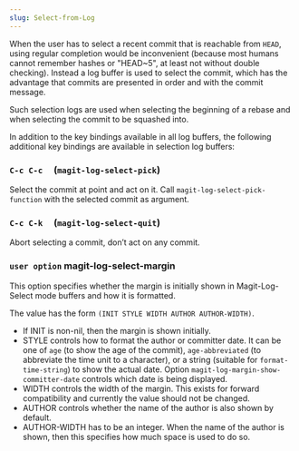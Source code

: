 ```yaml
---
slug: Select-from-Log
---
```


When the user has to select a recent commit that is reachable from `HEAD`, using regular completion would be inconvenient (because most humans cannot remember hashes or "HEAD\~5", at least not without double checking). Instead a log buffer is used to select the commit, which has the advantage that commits are presented in order and with the commit message.

Such selection logs are used when selecting the beginning of a rebase and when selecting the commit to be squashed into.

In addition to the key bindings available in all log buffers, the following additional key bindings are available in selection log buffers:

### `C-c C-c`     (`magit-log-select-pick`)

Select the commit at point and act on it. Call `magit-log-select-pick-function` with the selected commit as argument.

### `C-c C-k`     (`magit-log-select-quit`)

Abort selecting a commit, don’t act on any commit.

### <span className="tag useroption">`user option`</span> **magit-log-select-margin**

This option specifies whether the margin is initially shown in Magit-Log-Select mode buffers and how it is formatted.

The value has the form `(INIT STYLE WIDTH AUTHOR AUTHOR-WIDTH)`.

*   If INIT is non-nil, then the margin is shown initially.
*   STYLE controls how to format the author or committer date. It can be one of `age` (to show the age of the commit), `age-abbreviated` (to abbreviate the time unit to a character), or a string (suitable for `format-time-string`) to show the actual date. Option `magit-log-margin-show-committer-date` controls which date is being displayed.
*   WIDTH controls the width of the margin. This exists for forward compatibility and currently the value should not be changed.
*   AUTHOR controls whether the name of the author is also shown by default.
*   AUTHOR-WIDTH has to be an integer. When the name of the author is shown, then this specifies how much space is used to do so.

